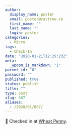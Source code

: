 ```yaml
---
author:
  display_name: poster
  email: poster@zastrow.co
  first_name: ""
  last_name: ""
  login: poster
categories:
  - Micro
tags:
  - Check-In
date: "2020-01-21T12:29:23Z"
meta:
  _wpcom_is_markdown: "1"
parent_id: "0"
password: ""
published: true
status: publish
title: ""
type: post
slug: 807
aliases:
  - /2020/01/807/
---
```

<p><span>📍</span> Checked in at  <a href="http://foursquare.com/v/5213f010498e078c5a0da099">Wheat Penny</a>.</p>
